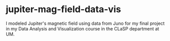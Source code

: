 # jupiter-mag-field-data-vis
I modeled Jupiter's magnetic field using data from Juno for my final project in my Data Analysis and Visualization course in the CLaSP department at UM.
